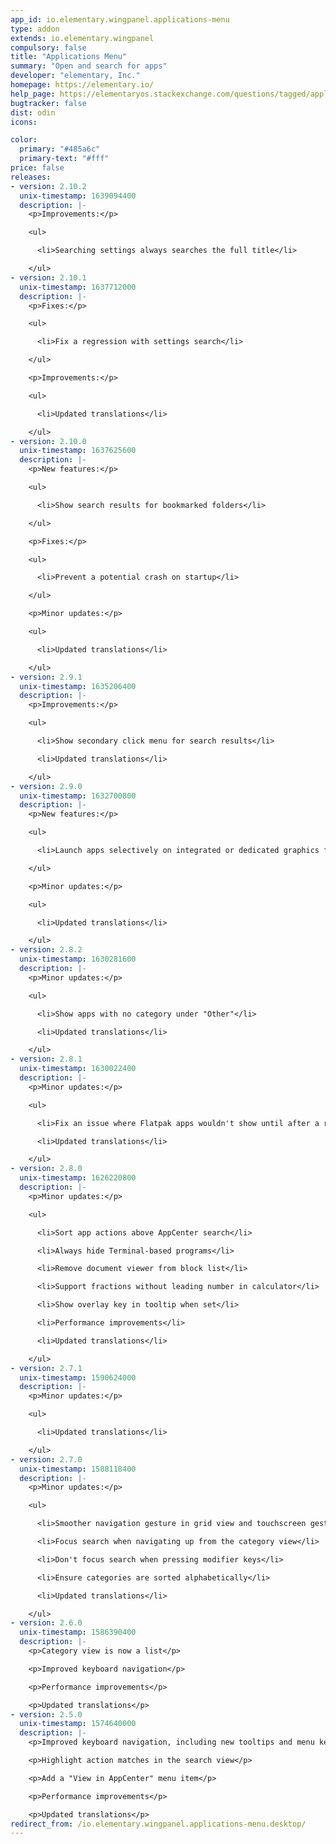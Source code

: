 ```yaml
---
app_id: io.elementary.wingpanel.applications-menu
type: addon
extends: io.elementary.wingpanel
compulsory: false
title: "Applications Menu"
summary: "Open and search for apps"
developer: "elementary, Inc."
homepage: https://elementary.io/
help_page: https://elementaryos.stackexchange.com/questions/tagged/applications-menu
bugtracker: false
dist: odin
icons:

color:
  primary: "#485a6c"
  primary-text: "#fff"
price: false
releases:
- version: 2.10.2
  unix-timestamp: 1639094400
  description: |-
    <p>Improvements:</p>

    <ul>

      <li>Searching settings always searches the full title</li>

    </ul>
- version: 2.10.1
  unix-timestamp: 1637712000
  description: |-
    <p>Fixes:</p>

    <ul>

      <li>Fix a regression with settings search</li>

    </ul>

    <p>Improvements:</p>

    <ul>

      <li>Updated translations</li>

    </ul>
- version: 2.10.0
  unix-timestamp: 1637625600
  description: |-
    <p>New features:</p>

    <ul>

      <li>Show search results for bookmarked folders</li>

    </ul>

    <p>Fixes:</p>

    <ul>

      <li>Prevent a potential crash on startup</li>

    </ul>

    <p>Minor updates:</p>

    <ul>

      <li>Updated translations</li>

    </ul>
- version: 2.9.1
  unix-timestamp: 1635206400
  description: |-
    <p>Improvements:</p>

    <ul>

      <li>Show secondary click menu for search results</li>

      <li>Updated translations</li>

    </ul>
- version: 2.9.0
  unix-timestamp: 1632700800
  description: |-
    <p>New features:</p>

    <ul>

      <li>Launch apps selectively on integrated or dedicated graphics for systems with hybrid graphics</li>

    </ul>

    <p>Minor updates:</p>

    <ul>

      <li>Updated translations</li>

    </ul>
- version: 2.8.2
  unix-timestamp: 1630281600
  description: |-
    <p>Minor updates:</p>

    <ul>

      <li>Show apps with no category under "Other"</li>

      <li>Updated translations</li>

    </ul>
- version: 2.8.1
  unix-timestamp: 1630022400
  description: |-
    <p>Minor updates:</p>

    <ul>

      <li>Fix an issue where Flatpak apps wouldn't show until after a restart</li>

      <li>Updated translations</li>

    </ul>
- version: 2.8.0
  unix-timestamp: 1626220800
  description: |-
    <p>Minor updates:</p>

    <ul>

      <li>Sort app actions above AppCenter search</li>

      <li>Always hide Terminal-based programs</li>

      <li>Remove document viewer from block list</li>

      <li>Support fractions without leading number in calculator</li>

      <li>Show overlay key in tooltip when set</li>

      <li>Performance improvements</li>

      <li>Updated translations</li>

    </ul>
- version: 2.7.1
  unix-timestamp: 1590624000
  description: |-
    <p>Minor updates:</p>

    <ul>

      <li>Updated translations</li>

    </ul>
- version: 2.7.0
  unix-timestamp: 1588118400
  description: |-
    <p>Minor updates:</p>

    <ul>

      <li>Smoother navigation gesture in grid view and touchscreen gesture support</li>

      <li>Focus search when navigating up from the category view</li>

      <li>Don't focus search when pressing modifier keys</li>

      <li>Ensure categories are sorted alphabetically</li>

      <li>Updated translations</li>

    </ul>
- version: 2.6.0
  unix-timestamp: 1586390400
  description: |-
    <p>Category view is now a list</p>

    <p>Improved keyboard navigation</p>

    <p>Performance improvements</p>

    <p>Updated translations</p>
- version: 2.5.0
  unix-timestamp: 1574640000
  description: |-
    <p>Improved keyboard navigation, including new tooltips and menu key support</p>

    <p>Highlight action matches in the search view</p>

    <p>Add a "View in AppCenter" menu item</p>

    <p>Performance improvements</p>

    <p>Updated translations</p>
redirect_from: /io.elementary.wingpanel.applications-menu.desktop/
---
```


